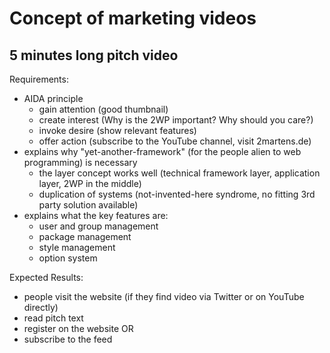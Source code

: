 # Concept of marketing videos

## 5 minutes long pitch video

Requirements:
* AIDA principle
  * gain attention (good thumbnail)
  * create interest (Why is the 2WP important? Why should you care?)
  * invoke desire (show relevant features)
  * offer action (subscribe to the YouTube channel, visit 2martens.de)
* explains why "yet-another-framework" (for the people alien to web programming) is necessary
  * the layer concept works well (technical framework layer, application layer, 2WP in the middle)
  * duplication of systems (not-invented-here syndrome, no fitting 3rd party solution available)
* explains what the key features are:
  * user and group management
  * package management
  * style management
  * option system

Expected Results:
* people visit the website (if they find video via Twitter or on YouTube directly)
* read pitch text
* register on the website OR
* subscribe to the feed

